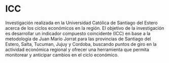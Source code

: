 # ICC
Investigación realizada en la Universidad Católica de Santiago del Estero acerca de los ciclos económicos en la región. 
El objetivo de la investigación es desarrollar un indicador compuesto coincidente (ICC) en base a la metodología de Juan Mario Jorrat para las provincias de Santiago del Estero, Salta, Tucuman, Jujuy y Cordoba, buscando puntos de giro en la actividad económica regional y ofrecer una herramienta que permita monitorear y anticipar cambios en el ciclo económico.

